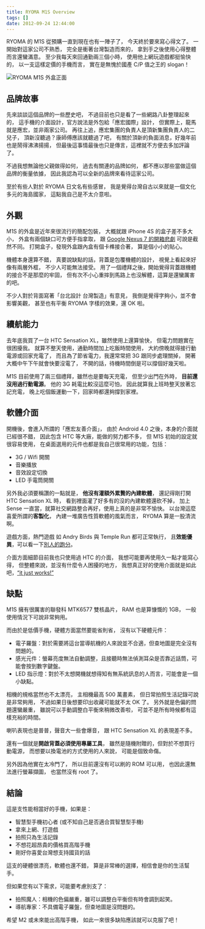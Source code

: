 ```yaml
---
title: RYOMA M1S Overview
tags: []
date: 2012-09-24 12:44:00
---
```


RYOMA 的 M1S 從預購一直到現在也有一陣子了，
今天終於要來寫心得文了。
一開始對這家公司不熟悉，
完全是衝著台灣製造而來的，
拿到手之後使用心得整體而言還蠻滿意。
至少我每天來回通勤兩三個小時，
使用他上網玩遊戲都挺愉快的，
以一支這樣定價的手機而言，
實在是無愧於國產 C/P 值之王的 slogan！

![RYOMA M1S 外盒正面](http://farm9.staticflickr.com/8300/8018745962_60202b3db0_z.jpg)

## 品牌故事

先來談談這個品牌的一些歷史吧，
不過目前也只是看了一些網路八卦整理起來的，
這手機的介面設計，官方說法是外包給「應宏國際」設計，
但實際上，龍馬就是應宏，並非兩家公司。
再往上追，應宏集團的負責人是頂新集團負責人的二兒子，
頂新沒聽過？康師傅應該就聽過了吧，
有關於頂新的負面消息，好幾年前也是鬧得沸沸揚揚，
但最後這事情最後也只是傳言，這裡就不方便去多加評論了。

不過我想無論他父親做得如何，
過去有關連的品牌如何，
都不應以那些當做這個品牌的衡量依據，
因此我認為可以全新的品牌來看待這家公司。

至於有些人對於 RYOMA 日文名有些感冒，
我是覺得台灣自古以來就是一個文化多元的海島國家，
這點我自己是不太介意啦。

## 外觀

M1S 的外盒是近年來很流行的簡配包裝，
大概就跟 iPhone 4S 的盒子差不多大小，
外盒有兩個缺口可方便手指拿取，
跟 [Google Nexus 7 的開箱悲劇](http://www.youtube.com/watch?v=32DD4DF7Qpo) 可說是截然不同。
打開盒子，發現外盒跟內盒有個卡榫接合著，
算是個小小的貼心。

機體本身還算不錯，
真要說缺點的話，背蓋是包覆機體的設計，
視覺上看起來好像有兩層外框，
不少人可能無法接受。
用了一個禮拜之後，開始覺得背蓋跟機體的接合不是那麼的牢固，
但有次不小心重摔到馬路上也沒解體，這算是還蠻厲害的吧。

不少人對於背面寫著「台北設計 台灣製造」有意見，
我倒是覺得字夠小，並不會影響美觀，
甚至也有平衡 RYOMA 字樣的效果，還 OK 啦。

## 續航能力

去年底我買了一台 HTC Sensation XL，雖然使用上還算愉快，
但電力問題實在很困擾我。
就算不整天使用，通勤時間加上吃飯時間使用，
大約傍晚就得接行動電源或回家充電了，
而且為了節省電力，我還常常把 3G 跟同步處理關掉，
開著大概中午下午就會快要沒電了，
不開的話，待機時間倒是可以撐個好幾天啦。

M1S 目前使用了兩三個禮拜，雖然也是要每天充電，
但至少出門在外時，
**目前還沒用過行動電源**。
他的 3G 耗電比較沒這麼可怕，
因此就算我上班時整天放著忘記充電，
晚上吃個飯運動一下，回家時都還夠撐到家裡。

## 軟體介面

開機後，會進入所謂的「應宏友善介面」，
由於 Android 4.0 之後，本身的介面就已經很不錯，
因此包含 HTC 等大廠，能做的努力都不多，
但 M1S 初始的設定就很容易使用，
在桌面選用的元件也都是我自己很常用的功能，包括：

*   3G / Wifi 開關
*   音樂播放
*   音效設定切換
*   LED 手電筒開關

另外我必須要稱讚的一點就是，
**他沒有灌額外累贅的內建軟體**，
還記得剛打開 HTC Sensation XL 時，
看到裡面灌了好多有的沒的內建軟體還砍不掉，
加上 Sense 一直當，就算社交網路整合再好，使用上真的是非常不愉快。
以台灣這麼喜愛所謂的**客製化**，
內建一堆廣告性質軟體的風氣而言，
RYOMA 算是一股清流啊。

遊戲方面，熱門遊戲
如 Andry Birds 與 Temple Run 都可正常執行，
且**效能優異**，可以看一下[別人的跑分](http://www.mobile01.com/topicdetail.php?f=586&amp;t=2938853&amp;m=f&amp;r=2&amp;p=1)。

介面方面細節目前我也只使用過 HTC 的介面，
我想可能要再使用久一點才能寫心得，
但整體來說，並沒有什麼令人困擾的地方，
我想真正好的使用介面就是如此吧，[&#8220;it just works!&#8221;](http://techcrunch.com/2011/06/08/apple-icloud-google-cloud/)

## 缺點

M1S 擁有很厲害的聯發科 MTK6577 雙核晶片，
RAM 也是算慷慨的 1GB，
一般使用情況下可說非常夠用。

而由於是低價手機，硬體方面當然要能省則省，
沒有以下硬體元件：

*   電子羅盤：對於需要將這台當導航機的人來說並不合適，但查地圖是完全沒有問題的。
*   感光元件：螢幕亮度無法自動調整，且接聽時無法偵測耳朵是否靠近話筒，可能會按到數字鍵盤。
*   LED 指示燈：對於不太想開機就想得知有無系統訊息的人而言，可能會是一個小缺點。

相機的規格當然也不太漂亮，
主相機最高 500 萬畫素，
但日常拍照生活記錄可說是非常夠用，
不過如果日後想要印出收藏可能就不太 OK 了。
另外就是色偏的問題還蠻嚴重，
雖說可以手動調整白平衡來稍微改善啦，
可並不是所有時候都有這樣充裕的時間。

喇叭表現也是普普，聲音大一些會爆音，
跟 HTC Sensation XL 的表現差不多。

還有一個就是**開啟背蓋必須使用專屬工具**，
雖然是隨機附贈的，但對於不想買行動電源，
而想要以換電池的方式使用的人來說，
可能是個致命傷。

另外因為他實在太冷門了，
所以目前還沒有可以刷的 ROM 可以用，
也因此還無法進行螢幕擷圖，
也當然沒有 root 了。

## 結論

這是支性能相當好的手機，如果是：

*   智慧型手機初心者 (或不知自己是否適合買智慧型手機)
*   拿來上網、打遊戲
*   拍照只為生活記錄
*   不想花超昂貴的價格買高階手機
*   剛好你喜愛台灣想支持國貨的話

這支的硬體很漂亮，軟體也還不錯，
算是非常棒的選擇，相信會是你的生活幫手。

但如果您有以下需求，可能要考慮別支了：

*   拍照魔人：相機的色偏嚴重，雖可以調整白平衡但有時會調到起笑。
*   導航專家：不具備電子羅盤，但查地圖是沒問題的。

希望 M2 或未來能出高階手機，
如此一來很多缺陷應該就可以克服了吧！